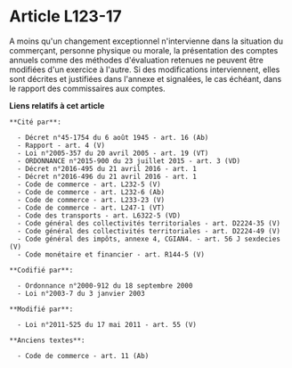 # Article L123-17

A moins qu'un changement exceptionnel n'intervienne dans la situation du commerçant, personne physique ou morale, la
présentation des comptes annuels comme des méthodes d'évaluation retenues ne peuvent être modifiées d'un exercice à l'autre.
Si des modifications interviennent, elles sont décrites et justifiées dans l'annexe et signalées, le cas échéant, dans le
rapport des commissaires aux comptes.

**Liens relatifs à cet article**

	**Cité par**:

	  - Décret n°45-1754 du 6 août 1945 - art. 16 (Ab)
	  - Rapport - art. 4 (V)
	  - Loi n°2005-357 du 20 avril 2005 - art. 19 (VT)
	  - ORDONNANCE n°2015-900 du 23 juillet 2015 - art. 3 (VD)
	  - Décret n°2016-495 du 21 avril 2016 - art. 1
	  - Décret n°2016-496 du 21 avril 2016 - art. 1
	  - Code de commerce - art. L232-5 (V)
	  - Code de commerce - art. L232-6 (Ab)
	  - Code de commerce - art. L233-23 (V)
	  - Code de commerce - art. L247-1 (VT)
	  - Code des transports - art. L6322-5 (VD)
	  - Code général des collectivités territoriales - art. D2224-35 (V)
	  - Code général des collectivités territoriales - art. D2224-49 (V)
	  - Code général des impôts, annexe 4, CGIAN4. - art. 56 J sexdecies (V)
	  - Code monétaire et financier - art. R144-5 (V)

	**Codifié par**:

	  - Ordonnance n°2000-912 du 18 septembre 2000
	  - Loi n°2003-7 du 3 janvier 2003

	**Modifié par**:

	  - Loi n°2011-525 du 17 mai 2011 - art. 55 (V)

	**Anciens textes**:

	  - Code de commerce - art. 11 (Ab)
